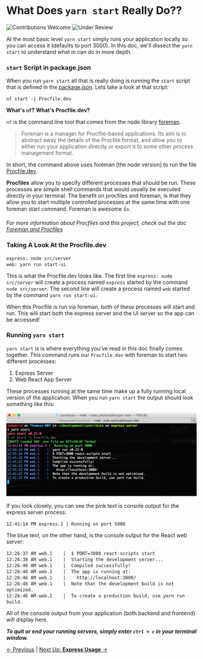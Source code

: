 # What Does `yarn start` Really Do??

![Contributions Welcome][contributing-badge] ![Under Review][under-review-badge]

At the most basic level `yarn start` simply runs your application locally so you can access it (defaults to port 3000). In this doc, we'll dissect the `yarn start` to understand what in can do in more depth.

### `start` Script in package.json

When you run `yarn start` all that is really doing is running the `start` script that is defined in the [package.json](https://github.com/tmobaird/i-want-to-contribute/blob/master/package.json). Lets take a look at that script:

```
nf start -j Procfile.dev
```

**What's `nf`?** **What's Procfile.dev?**

`nf` is the command line tool that comes from the node library [foreman](https://github.com/strongloop/node-foreman).

> Foreman is a manager for Procfile-based applications. Its aim is to abstract away the details of the Procfile format, and allow you to either run your application directly or export it to some other process management format.

In short, the command above uses foreman [the node version] to run the file [Procfile.dev](https://github.com/tmobaird/i-want-to-contribute/blob/master/Procfile.dev).

**Procfiles** allow you to specify different processes that should be run. These processes are simple shell commands that would usually be executed directly in your terminal. The benefit on procfiles and foreman, is that they allow you to start multiple controlled processes at the same time with one foreman start command. Foreman is awesome :+1:.

_For more information about Procfiles and this project, check out the doc [Foreman and Procfiles](foreman-and-procfiles.md)_

### Taking A Look At the Procfile.dev

```
express: node src/server
web: yarn run start-ui
```

This is what the Procfile.dev looks like. The first line `express: node src/server` will create a process named `express` started by the command `node src/server`. The second line will create a process named `web` started by the command `yarn run start-ui`.

When this Procfile is run via foreman, both of these processes will start and run. This will start both the express server and the UI server so the app can be accessed!

### Running `yarn start`

`yarn start` is is where everything you've read in this doc finally comes together. This command runs our `Procfile.dev` with foreman to start two different processes:

1. Express Server
2. Web React App Server

These processes running at the same time make up a fully running local version of the application. When you run `yarn start` the output should look something like this:

![Yarn Start Screenshot](../images/yarn-start.png)

If you look closely, you can see the pink text is console output for the express server process:

```
12:41:14 PM express.1 | Running on port 5000
```

The blue text, on the other hand, is the console output for the React web server:

```
12:26:37 AM web.1    |  $ PORT=3000 react-scripts start
12:26:38 AM web.1    |  Starting the development server...
12:26:46 AM web.1    |  Compiled successfully!
12:26:46 AM web.1    |  The app is running at:
12:26:46 AM web.1    |    http://localhost:3000/
12:26:46 AM web.1    |  Note that the development build is not optimized.
12:26:46 AM web.1    |  To create a production build, use yarn run build.
```

All of the console output from your application (both backend and frontend) will display here.

_**To quit or end your running servers, simply enter `ctrl + c` in your terminal window.**_

[&#x2190; Previous](setting-up-your-environment.md) | [Next Up: **Express Usage** &#x2192;](express-usage.md)

[contributing-badge]: https://img.shields.io/badge/contributions-welcome!-4BADFF.svg
[coming-soon-badge]: https://img.shields.io/badge/coming-soon!-FF6262.svg
[in-progress-badge]: https://img.shields.io/badge/in-progress-EDE128.svg
[under-review-badge]: https://img.shields.io/badge/under-review-C486FF.svg
